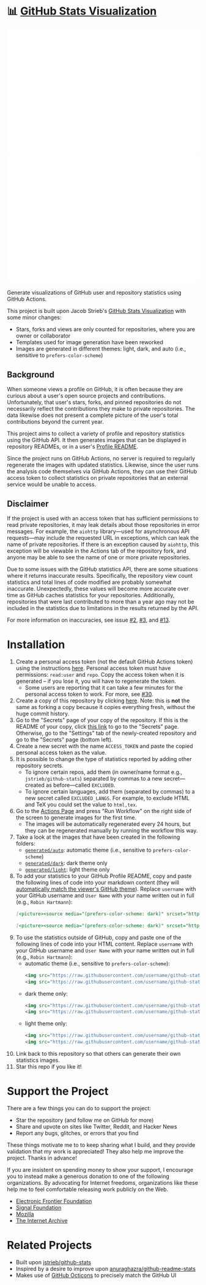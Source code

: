 # 📊 [GitHub Stats Visualization][github-stats-orig]

[<picture><source media="(prefers-color-scheme: dark)" srcset="https://raw.githubusercontent.com/robin-hartmann/github-stats/master/generated/dark/overview.svg"><img alt="GitHub Statistics for Robin Hartmann" src="https://raw.githubusercontent.com/robin-hartmann/github-stats/master/generated/light/overview.svg"></picture>][github-stats-custom]
[<picture><source media="(prefers-color-scheme: dark)" srcset="https://raw.githubusercontent.com/robin-hartmann/github-stats/master/generated/dark/languages.svg"><img alt="Languages used by Robin Hartmann" src="https://raw.githubusercontent.com/robin-hartmann/github-stats/master/generated/light/languages.svg"></picture>][github-stats-custom]

Generate visualizations of GitHub user and repository statistics using GitHub
Actions.

This project is built upon Jacob Strieb's [GitHub Stats Visualization][github-stats-orig]
with some minor changes:

- Stars, forks and views are only counted for repositories, where you are owner or collaborator
- Templates used for image generation have been reworked
- Images are generated in different themes: light, dark, and auto (i.e., sensitive to `prefers-color-scheme`)

## Background

When someone views a profile on GitHub, it is often because they are curious
about a user's open source projects and contributions. Unfortunately, that
user's stars, forks, and pinned repositories do not necessarily reflect the
contributions they make to private repositories. The data likewise does not
present a complete picture of the user's total contributions beyond the current
year.

This project aims to collect a variety of profile and repository statistics
using the GitHub API. It then generates images that can be displayed in
repository READMEs, or in a user's [Profile
README](https://docs.github.com/en/github/setting-up-and-managing-your-github-profile/managing-your-profile-readme).

Since the project runs on GitHub Actions, no server is required to regularly
regenerate the images with updated statistics. Likewise, since the user runs
the analysis code themselves via GitHub Actions, they can use their GitHub
access token to collect statistics on private repositories that an external
service would be unable to access.

## Disclaimer

If the project is used with an access token that has sufficient permissions to
read private repositories, it may leak details about those repositories in
error messages. For example, the `aiohttp` library—used for asynchronous API
requests—may include the requested URL in exceptions, which can leak the name
of private repositories. If there is an exception caused by `aiohttp`, this
exception will be viewable in the Actions tab of the repository fork, and
anyone may be able to see the name of one or more private repositories.

Due to some issues with the GitHub statistics API, there are some situations
where it returns inaccurate results. Specifically, the repository view count
statistics and total lines of code modified are probably somewhat inaccurate.
Unexpectedly, these values will become more accurate over time as GitHub
caches statistics for your repositories. Additionally, repositories that were
last contributed to more than a year ago may not be included in the statistics
due to limitations in the results returned by the API.

For more information on inaccuracies, see issue
[#2](https://github.com/jstrieb/github-stats/issues/2),
[#3](https://github.com/jstrieb/github-stats/issues/3), and
[#13](https://github.com/jstrieb/github-stats/issues/13).

# Installation

<!-- TODO: Add details and screenshots -->

1. Create a personal access token (not the default GitHub Actions token) using
   the instructions
   [here](https://docs.github.com/en/github/authenticating-to-github/creating-a-personal-access-token).
   Personal access token must have permissions: `read:user` and `repo`. Copy
   the access token when it is generated – if you lose it, you will have to
   regenerate the token.
   - Some users are reporting that it can take a few minutes for the personal
     access token to work. For more, see
     [#30](https://github.com/jstrieb/github-stats/issues/30).
2. Create a copy of this repository by clicking
   [here](https://github.com/robin-hartmann/github-stats/generate). Note: this is
   **not** the same as forking a copy because it copies everything fresh,
   without the huge commit history.
3. Go to the "Secrets" page of your copy of the repository. If this is the
   README of your copy, click [this link](../../settings/secrets/actions) to go
   to the "Secrets" page. Otherwise, go to the "Settings" tab of the
   newly-created repository and go to the "Secrets" page (bottom left).
4. Create a new secret with the name `ACCESS_TOKEN` and paste the copied
   personal access token as the value.
5. It is possible to change the type of statistics reported by adding other
   repository secrets.
   - To ignore certain repos, add them (in owner/name format e.g.,
     `jstrieb/github-stats`) separated by commas to a new secret—created as
     before—called `EXCLUDED`.
   - To ignore certain languages, add them (separated by commas) to a new
     secret called `EXCLUDED_LANGS`. For example, to exclude HTML and TeX you
     could set the value to `html,tex`.
6. Go to the [Actions
   Page](../../actions?query=workflow%3A"Generate+Stats+Images") and press "Run
   Workflow" on the right side of the screen to generate images for the first
   time.
   - The images will be automatically regenerated every 24 hours, but they can
     be regenerated manually by running the workflow this way.
7. Take a look at the images that have been created in the following folders:
   - [`generated/auto`](generated/auto): automatic theme (i.e., sensitive to `prefers-color-scheme`)
   - [`generated/dark`](generated/dark): dark theme only
   - [`generated/light`](generated/light): light theme only
8. To add your statistics to your GitHub Profile README, copy and paste the
   following lines of code into your markdown content
   (they will [automatically match the viewer's GitHub theme](https://docs.github.com/en/get-started/writing-on-github/getting-started-with-writing-and-formatting-on-github/basic-writing-and-formatting-syntax#specifying-the-theme-an-image-is-shown-to)).
   Replace `username` with your GitHub username and `User Name` with
   your name written out in full (e.g., `Robin Hartmann`):
   ```md
   [<picture><source media="(prefers-color-scheme: dark)" srcset="https://raw.githubusercontent.com/username/github-stats/master/generated/dark/overview.svg"><img alt="GitHub Statistics for User Name" src="https://raw.githubusercontent.com/username/github-stats/master/generated/light/overview.svg"></picture>](https://github.com/username/github-stats#readme)
   ```
   ```md
   [<picture><source media="(prefers-color-scheme: dark)" srcset="https://raw.githubusercontent.com/username/github-stats/master/generated/dark/languages.svg"><img alt="Languages used by User Name" src="https://raw.githubusercontent.com/username/github-stats/master/generated/light/languages.svg"></picture>](https://github.com/username/github-stats#readme)
   ```
9. To use the statistics outside of GitHub, copy and paste one of the
   following lines of code into your HTML content. Replace `username`
   with your GitHub username and `User Name` with your name written out in full
   (e.g., `Robin Hartmann`):
   - automatic theme (i.e., sensitive to `prefers-color-scheme`):
     ```html
     <img src="https://raw.githubusercontent.com/username/github-stats/master/generated/auto/overview.svg" width="320" height="210" alt="GitHub Statistics for User Name">
     <img src="https://raw.githubusercontent.com/username/github-stats/master/generated/auto/languages.svg" width="320" height="210" alt="Languages used by User Name">
     ```
   - dark theme only:
     ```html
     <img src="https://raw.githubusercontent.com/username/github-stats/master/generated/dark/overview.svg" width="320" height="210" alt="GitHub Statistics for User Name">
     <img src="https://raw.githubusercontent.com/username/github-stats/master/generated/dark/languages.svg" width="320" height="210" alt="Languages used by User Name">
     ```
   - light theme only:
     ```html
     <img src="https://raw.githubusercontent.com/username/github-stats/master/generated/light/overview.svg" width="320" height="210" alt="GitHub Statistics for User Name">
     <img src="https://raw.githubusercontent.com/username/github-stats/master/generated/light/languages.svg" width="320" height="210" alt="Languages used by User Name">
     ```
10. Link back to this repository so that others can generate their own
   statistics images.
11. Star this repo if you like it!


# Support the Project

There are a few things you can do to support the project:

- Star the repository (and follow me on GitHub for more)
- Share and upvote on sites like Twitter, Reddit, and Hacker News
- Report any bugs, glitches, or errors that you find

These things motivate me to to keep sharing what I build, and they provide
validation that my work is appreciated! They also help me improve the
project. Thanks in advance!

If you are insistent on spending money to show your support, I encourage you to
instead make a generous donation to one of the following organizations. By advocating
for Internet freedoms, organizations like these help me to feel comfortable
releasing work publicly on the Web.

- [Electronic Frontier Foundation](https://supporters.eff.org/donate/)
- [Signal Foundation](https://signal.org/donate/)
- [Mozilla](https://donate.mozilla.org/en-US/)
- [The Internet Archive](https://archive.org/donate/index.php)


# Related Projects

- Built upon [jstrieb/github-stats][github-stats-orig]
- Inspired by a desire to improve upon
  [anuraghazra/github-readme-stats](https://github.com/anuraghazra/github-readme-stats)
- Makes use of [GitHub Octicons](https://primer.style/octicons/) to precisely
  match the GitHub UI

[github-stats-orig]: https://github.com/jstrieb/github-stats#readme
[github-stats-custom]: https://github.com/robin-hartmann/github-stats#readme

